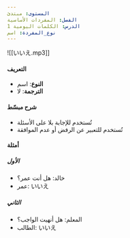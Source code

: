 ```yaml
---
المستوى: مبتدئ
الفصل: المفردات الأساسية
الدرس: الكلمات اليومية 1
نوع_المفردة: اسم
---
```


![[いいえ.mp3]]

#### التعريف

- **النوع**: اسم
- **الترجمة**: لا

#### شرح مبسّط

- تُستخدم للإجابة بلا على الأسئلة
- تُستخدم للتعبير عن الرفض أو عدم الموافقة

#### أمثلة

##### الأول

- خالد: هل أنت عمر؟
- عمر: いいえ

##### الثاني

- المعلم: هل أنهيت الواجب؟
- الطالب: いいえ
